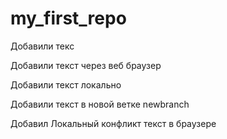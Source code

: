 ﻿# my_first_repo

Добавили текс

Добавили текст через веб браузер

Добавили текст локально

Добавили текст в новой ветке newbranch

Добавил Локальный конфликт текст в браузере
